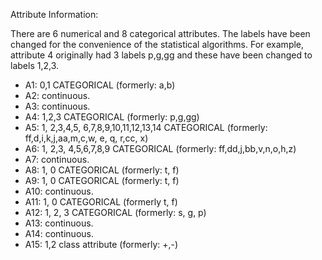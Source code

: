 Attribute Information:

There are 6 numerical and 8 categorical attributes. The labels have been changed for the convenience of the statistical algorithms. For example, attribute 4 originally had 3 labels p,g,gg and these have been changed to labels 1,2,3.

* A1: 0,1 CATEGORICAL (formerly: a,b)
* A2: continuous.
* A3: continuous.
* A4: 1,2,3 CATEGORICAL (formerly: p,g,gg)
* A5: 1, 2,3,4,5, 6,7,8,9,10,11,12,13,14 CATEGORICAL (formerly: ff,d,i,k,j,aa,m,c,w, e, q, r,cc, x)
* A6: 1, 2,3, 4,5,6,7,8,9 CATEGORICAL (formerly: ff,dd,j,bb,v,n,o,h,z)
* A7: continuous.
* A8: 1, 0 CATEGORICAL (formerly: t, f)
* A9: 1, 0 CATEGORICAL (formerly: t, f)
* A10: continuous.
* A11: 1, 0 CATEGORICAL (formerly t, f)
* A12: 1, 2, 3 CATEGORICAL (formerly: s, g, p)
* A13: continuous.
* A14: continuous.
* A15: 1,2 class attribute (formerly: +,-)
